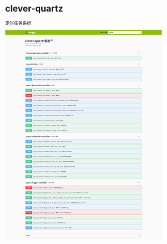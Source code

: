 # clever-quartz
定时任务系统


![API 截图](https://raw.githubusercontent.com/Lzw2016/clever-quartz/master/api.png)
